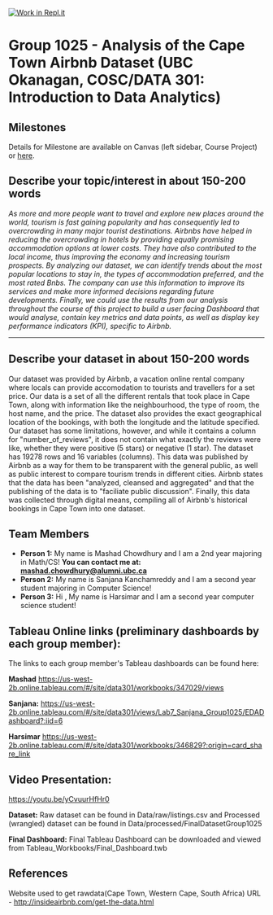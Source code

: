 [![Work in Repl.it](https://classroom.github.com/assets/work-in-replit-14baed9a392b3a25080506f3b7b6d57f295ec2978f6f33ec97e36a161684cbe9.svg)](https://classroom.github.com/online_ide?assignment_repo_id=361681&assignment_repo_type=GroupAssignmentRepo)
# Group 1025 - Analysis of the Cape Town Airbnb Dataset (UBC Okanagan, COSC/DATA 301: Introduction to Data Analytics)


## Milestones

Details for Milestone are available on Canvas (left sidebar, Course Project) or [here](https://firas.moosvi.com/courses/data301/project/milestone01.html).

## Describe your topic/interest in about 150-200 words

*As more and more people want to travel and explore new places around the world, tourism is fast gaining popularity and has consequently led to overcrowding in many major tourist destinations. Airbnbs have helped in reducing the overcrowding in hotels by providing equally promising accommodation options at lower costs. They have also contributed to the local income, thus improving the economy and increasing tourism prospects. By analyzing our dataset, we can identify trends about the most popular locations to stay in, the types of accommodation preferred, and the most rated Bnbs. The company can use this information to improve its services and make more informed decisions regarding future developments. Finally, we could use the results from our analysis throughout the course of this project to build a user facing Dashboard that would analyse, contain key metrics and data points, as well as display key performance indicators (KPI), specific to Airbnb.*

---

## Describe your dataset in about 150-200 words

Our dataset was provided by Airbnb, a vacation online rental company where locals can provide accomodation to tourists and travellers for a set price. Our data is a set of all the different rentals that took place in Cape Town, along with information like the neighbourhood, the type of room, the host name, and the price. The dataset also provides the exact geographical location of the bookings, with both the longitude and the latitude specified. Our dataset has some limitations, however, and while it contains a column for "number_of_reviews", it does not contain what exactly the reviews were like, whether they were positive (5 stars) or negative (1 star). The dataset has 19278 rows and 16 variables (columns). This data was published by Airbnb as a way for them to be transparent with the general public, as well as public interest to compare tourism trends in different cities. Airbnb states that the data has been "analyzed, cleansed and aggregated" and that the publishing of the data is to "faciliate public discussion". Finally, this data was collected through digital means, compiling all of Airbnb's historical bookings in Cape Town into one dataset. 

## Team Members

- **Person 1:** My name is Mashad Chowdhury and I am a 2nd year majoring in Math/CS! **You can contact me at: mashad.chowdhury@alumni.ubc.ca**
- **Person 2:** My name is Sanjana Kanchamreddy and I am a second year student majoring in Computer Science!
- **Person 3:** Hi , My name is Harsimar and I am a second year computer science student!

## Tableau Online links (preliminary dashboards by each group member):

The links to each group member's Tableau dashboards can be found here:

**Mashad** https://us-west-2b.online.tableau.com/#/site/data301/workbooks/347029/views

**Sanjana:** https://us-west-2b.online.tableau.com/#/site/data301/views/Lab7_Sanjana_Group1025/EDADashboard?:iid=6

**Harsimar** https://us-west-2b.online.tableau.com/#/site/data301/workbooks/346829?:origin=card_share_link

## Video Presentation:

https://youtu.be/yCvuurHfHr0

**Dataset:** Raw dataset can be found in Data/raw/listings.csv and Processed (wrangled) dataset can be found in Data/processed/FinalDatasetGroup1025

**Final Dashboard:** Final Tableau Dashboard can be downloaded and viewed from Tableau_Workbooks/Final_Dashboard.twb

## References

Website used to get rawdata(Cape Town, Western Cape, South Africa)
URL - http://insideairbnb.com/get-the-data.html
